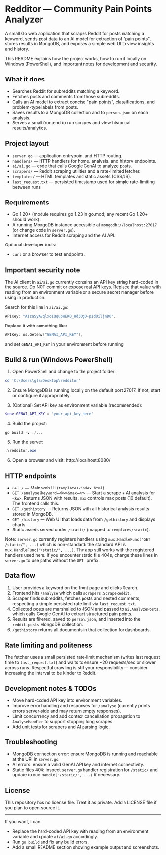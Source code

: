 # Redditor — Community Pain Points Analyzer

A small Go web application that scrapes Reddit for posts matching a keyword, sends post data to an AI model for extraction of "pain points", stores results in MongoDB, and exposes a simple web UI to view insights and history.

This README explains how the project works, how to run it locally on Windows (PowerShell), and important notes for development and security.

## What it does

- Searches Reddit for subreddits matching a keyword.
- Fetches posts and comments from those subreddits.
- Calls an AI model to extract concise "pain points", classifications, and problem-type labels from posts.
- Saves results to a MongoDB collection and to `person.json` on each analysis.
- Serves a small frontend to run scrapes and view historical results/analytics.

## Project layout

- `server.go` — application entrypoint and HTTP routing.
- `handlers/` — HTTP handlers for home, analysis, and history endpoints.
- `ai/ai.go` — code that calls Google GenAI to analyze posts.
- `scrapers/` — Reddit scraping utilities and a rate-limited fetcher.
- `templates/` — HTML templates and static assets (CSS/JS).
- `last_request.txt` — persisted timestamp used for simple rate-limiting between runs.

## Requirements

- Go 1.20+ (module requires go 1.23 in go.mod; any recent Go 1.20+ should work).
- A running MongoDB instance accessible at `mongodb://localhost:27017` (or change code in `server.go`).
- Internet access for Reddit scraping and the AI API.

Optional developer tools:

- `curl` or a browser to test endpoints.

## Important security note

The AI client in `ai/ai.go` currently contains an API key string hard-coded in the source. Do NOT commit or expose real API keys. Replace that value with reading from an environment variable or a secure secret manager before using in production.

Search for this line in `ai/ai.go`:

```go
APIKey: "AIzaSyAvqlxoIQqupWEKO_Hd3OgO-pIdUiljnD0",
```

Replace it with something like:

```go
APIKey: os.Getenv("GENAI_API_KEY"),
```

and set `GENAI_API_KEY` in your environment before running.

## Build & run (Windows PowerShell)

1. Open PowerShell and change to the project folder:

```powershell
cd 'C:\Users\gls\Desktop\redditor'
```

2. Ensure MongoDB is running locally on the default port 27017. If not, start or configure it appropriately.

3. (Optional) Set API key as environment variable (recommended):

```powershell
$env:GENAI_API_KEY = 'your_api_key_here'
```

4. Build the project:

```powershell
go build -v ./...
```

5. Run the server:

```powershell
.\redditor.exe
```

6. Open a browser and visit: http://localhost:8080/

## HTTP endpoints

- `GET /` — Main web UI (`templates/index.html`).
- `GET /analyse?keyword=<kw>&max=<n>` — Start a scrape + AI analysis for `<kw>`. Returns JSON with results. `max` controls max posts (10 default). The frontend calls this.
- `GET /gethistory` — Returns JSON with all historical analysis results stored in MongoDB.
- `GET /history` — Web UI that loads data from `/gethistory` and displays charts.
- Static assets served under `/static/` (mapped to `templates/static`).

Note: `server.go` currently registers handlers using `mux.HandleFunc("GET /static/", ...)` which is non-standard: the standard API is `mux.HandleFunc("/static/", ...)`. The app still works with the registered handlers used here. If you encounter static file 404s, change these lines in `server.go` to use paths without the `GET ` prefix.

## Data flow

1. User provides a keyword on the front page and clicks Search.
2. Frontend hits `/analyse` which calls `scrapers.ScrapeReddit`.
3. Scraper finds subreddits, fetches posts and nested comments, respecting a simple persisted rate limit via `last_request.txt`.
4. Collected posts are marshalled to JSON and passed to `ai.AnalyzePosts`, which calls Google GenAI to extract structured pain points.
5. Results are filtered, saved to `person.json`, and inserted into the `reddit.posts` MongoDB collection.
6. `/gethistory` returns all documents in that collection for dashboards.

## Rate limiting and politeness

The fetcher uses a small persisted rate-limit mechanism (writes last request time to `last_request.txt`) and waits to ensure ~20 requests/sec or slower across runs. Respectful crawling is still your responsibility — consider increasing the interval to be kinder to Reddit.

## Development notes & TODOs

- Move hard-coded API key into environment variables.
- Improve error handling and responses for `/analyse` (currently prints errors server-side and may return empty responses).
- Limit concurrency and add context cancellation propagation to `AnalyseHandler` to support stopping long scrapes.
- Add unit tests for scrapers and AI parsing logic.

## Troubleshooting

- MongoDB connection error: ensure MongoDB is running and reachable at the URI in `server.go`.
- AI errors: ensure a valid GenAI API key and internet connectivity.
- Static files 404: inspect `server.go` handler registration for `/static/` and update to `mux.Handle("/static/", ...)` if necessary.

## License

This repository has no license file. Treat it as private. Add a LICENSE file if you plan to open-source it.

---

If you want, I can:

- Replace the hard-coded API key with reading from an environment variable and update `ai/ai.go` accordingly.
- Run `go build` and fix any build errors.
- Add a small README section showing example output and screenshots.
